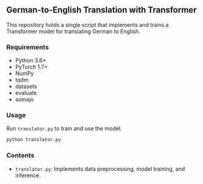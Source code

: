 ## German-to-English Translation with Transformer

This repository holds a single script that implements and trains a Transformer model for translating German to English.

### Requirements

- Python 3.6+
- PyTorch 1.7+
- NumPy
- tqdm
- datasets
- evaluate
- somajo

### Usage

Run `translator.py` to train and use the model.

```bash
python translator.py
```

### Contents

- `translator.py`: Implements data preprocessing, model training, and inference.
